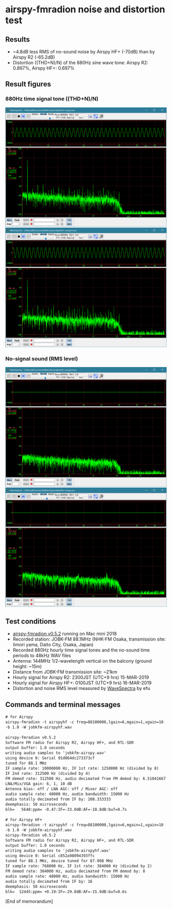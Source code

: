 # airspy-fmradion noise and distortion test

## Results

* ~4.8dB less RMS of no-sound noise by Airspy HF+ (-70dB) than by Airspy R2 (-65.2dB)
* Distortion ((THD+N)/N) of the 880Hz sine wave tone: Airspy R2: 0.867%, Airspy HF+: 0.697%

## Result figures

### 880Hz time signal tone ((THD+N)/N)

![](fmradion-v0.5.2-jobkfm-airspyr2-880Hz.png)
![](fmradion-v0.5.2-jobkfm-airspyhf-880Hz.png)

### No-signal sound (RMS level)

![](fmradion-v0.5.2-jobkfm-airspyhf-nosound.png)
![](fmradion-v0.5.2-jobkfm-airspyr2-nosound.png)

## Test conditions

* [airspy-fmradion v0.5.2](https://github.com/jj1bdx/airspy-fmradion/tree/v0.5.2) running on Mac mini 2018
* Recorded station: JOBK-FM 88.1MHz (NHK-FM Osaka, transmission site: Iimori yama, Daito City, Osaka, Japan)
* Recorded 880Hz hourly time signal tones and the no-sound time periods to 48kHz WAV files
* Antenna: 144MHz 1/2-wavelength vertical on the balcony (ground height: ~15m)
* Distance from JOBK-FM transmission site: ~21km 
* Hourly signal for Airspy R2: 2300JST (UTC+9 hrs) 15-MAR-2019
* Hourly signal for Airspy HF+: 0100JST (UTC+9 hrs) 16-MAR-2019
* Distortion and noise RMS level measured by [WaveSpectra](http://efu.jp.net/soft/ws/ws.html) by efu

## Commands and terminal messages

```
# for Airspy
airspy-fmradion -t airspyhf -c freq=88100000,lgain=6,mgain=1,vgain=10 -b 1.0 -W jobkfm-airspyhf.wav

airspy-fmradion v0.5.2
Software FM radio for Airspy R2, Airspy HF+, and RTL-SDR
output buffer: 1.0 seconds
writing audio samples to 'jobkfm-airspy.wav'
using device 0: Serial 91d064dc273373cf
tuned for 88.1 MHz
IF sample rate: 10000000 Hz, IF 1st rate: 1250000 Hz (divided by 8)
IF 2nd rate: 312500 Hz (divided by 4)
FM demod rate: 312500 Hz, audio decimated from FM demod by: 6.51041667
LNA/Mix/VGA gain: 6, 1, 10 dB
Antenna bias: off / LNA AGC: off / Mixer AGC: off
audio sample rate: 48000 Hz, audio bandwidth: 15000 Hz
audio totally decimated from IF by: 208.333333
deemphasis: 50 microseconds
blk=   5648:ppm= -0.47:IF=-33.0dB:AF=-10.8dB:buf=0.7s

# for Airspy HF+
airspy-fmradion -t airspyhf -c freq=88100000,lgain=6,mgain=1,vgain=10 -b 1.0 -W jobkfm-airspyhf.wav
airspy-fmradion v0.5.2
Software FM radio for Airspy R2, Airspy HF+, and RTL-SDR
output buffer: 1.0 seconds
writing audio samples to 'jobkfm-airspyhf.wav'
using device 0: Serial c852a98094393ffc
tuned for 88.1 MHz, device tuned for 87.908 MHz
IF sample rate: 768000 Hz, IF 1st rate: 384000 Hz (divided by 2)
FM demod rate: 384000 Hz, audio decimated from FM demod by: 8
audio sample rate: 48000 Hz, audio bandwidth: 15000 Hz
audio totally decimated from IF by: 16
deemphasis: 50 microseconds
blk=  12445:ppm= +0.19:IF=-29.8dB:AF=-15.9dB:buf=0.6s
```

[End of memorandum]
